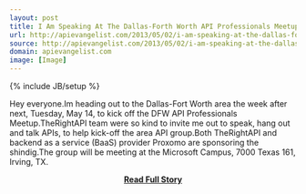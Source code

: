 ```yaml
---
layout: post
title: I Am Speaking At The Dallas-Forth Worth API Professionals Meetup May 14th
url: http://apievangelist.com/2013/05/02/i-am-speaking-at-the-dallas-forth-worth-api-professionals-meetup-may-14th/
source: http://apievangelist.com/2013/05/02/i-am-speaking-at-the-dallas-forth-worth-api-professionals-meetup-may-14th/
domain: apievangelist.com
image: [Image]
---
```

{% include JB/setup %}<p>Hey everyone.Im heading out to the Dallas-Fort Worth area the week after next, Tuesday, May 14, to kick off the DFW API Professionals Meetup.TheRightAPI&nbsp;team were so kind to invite me out to speak, hang out and talk APIs, to help kick-off the area API group.Both&nbsp;TheRightAPI&nbsp;and backend as a service (BaaS) provider Proxomo are sponsoring the shindig.The group will be meeting at the Microsoft Campus, 7000 Texas 161, Irving, TX.</p>
<center><p><a href="http://apievangelist.com/2013/05/02/i-am-speaking-at-the-dallas-forth-worth-api-professionals-meetup-may-14th/" style='padding:25px; font-sze:18px; font-weight: bold;'>Read Full Story</a></p></center>
